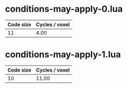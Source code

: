 # conditions-may-apply-0.lua

| Code size | Cycles / voxel |
| --------- | -------------- |
| 11        | 4.00           |

# conditions-may-apply-1.lua

| Code size | Cycles / voxel |
| --------- | -------------- |
| 10        | 11.00          |

